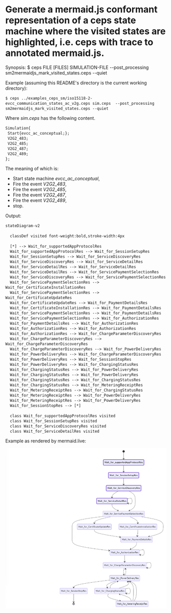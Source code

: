 # Generate a mermaid.js conformant representation of a ceps state machine where the visited states are highlighted, i.e. ceps with trace to annotated mermaid.js.

Synopsis: $ ceps FILE [FILES] SIMULATION-FILE  --post_processing sm2mermaidjs_mark_visited_states.ceps --quiet

Example (assuming this README's directory is the current working directory): 

```
$ ceps ../examples_ceps_sm/iso15118-2-evcc_communication_states_ac_v2g.ceps sim.ceps  --post_processing sm2mermaidjs_mark_visited_states.ceps --quiet 
```

Where *sim.ceps* has the following content.

```
Simulation{
 Start{evcc_ac_conceptual;};
 V2G2_483;
 V2G2_485;
 V2G2_487;
 V2G2_489;
};
```

The meaning of which is:
- Start state machine *evcc_ac_conceptual*,
- Fire the event *V2G2_483*,
- Fire the event *V2G2_485*,
- Fire the event *V2G2_487*,
- Fire the event *V2G2_489*,
- stop.

Output:
```
stateDiagram-v2

  classDef visited font-weight:bold,stroke-width:4px

  [*] --> Wait_for_supportedAppProtocolRes
  Wait_for_supportedAppProtocolRes --> Wait_for_SessionSetupRes
  Wait_for_SessionSetupRes --> Wait_for_ServiceDiscoveryRes
  Wait_for_ServiceDiscoveryRes --> Wait_for_ServiceDetailRes
  Wait_for_ServiceDetailRes --> Wait_for_ServiceDetailRes
  Wait_for_ServiceDetailRes --> Wait_for_ServicePaymentSelectionRes
  Wait_for_ServiceDiscoveryRes --> Wait_for_ServicePaymentSelectionRes
  Wait_for_ServicePaymentSelectionRes --> Wait_for_CertificateInstallationRes
  Wait_for_ServicePaymentSelectionRes --> Wait_for_CertificateUpdateRes
  Wait_for_CertificateUpdateRes --> Wait_for_PaymentDetailsRes
  Wait_for_CertificateInstallationRes --> Wait_for_PaymentDetailsRes
  Wait_for_ServicePaymentSelectionRes --> Wait_for_PaymentDetailsRes
  Wait_for_ServicePaymentSelectionRes --> Wait_for_AuthorizationRes
  Wait_for_PaymentDetailsRes --> Wait_for_AuthorizationRes
  Wait_for_AuthorizationRes --> Wait_for_AuthorizationRes
  Wait_for_AuthorizationRes --> Wait_for_ChargeParameterDiscoveryRes
  Wait_for_ChargeParameterDiscoveryRes --> Wait_for_ChargeParameterDiscoveryRes
  Wait_for_ChargeParameterDiscoveryRes --> Wait_for_PowerDeliveryRes
  Wait_for_PowerDeliveryRes --> Wait_for_ChargeParameterDiscoveryRes
  Wait_for_PowerDeliveryRes --> Wait_for_SessionStopRes
  Wait_for_PowerDeliveryRes --> Wait_for_ChargingStatusRes
  Wait_for_ChargingStatusRes --> Wait_for_PowerDeliveryRes
  Wait_for_ChargingStatusRes --> Wait_for_PowerDeliveryRes
  Wait_for_ChargingStatusRes --> Wait_for_ChargingStatusRes
  Wait_for_ChargingStatusRes --> Wait_for_MeteringReceiptRes
  Wait_for_MeteringReceiptRes --> Wait_for_ChargingStatusRes
  Wait_for_MeteringReceiptRes --> Wait_for_PowerDeliveryRes
  Wait_for_MeteringReceiptRes --> Wait_for_PowerDeliveryRes
  Wait_for_SessionStopRes --> [*]

  class Wait_for_supportedAppProtocolRes visited
  class Wait_for_SessionSetupRes visited
  class Wait_for_ServiceDiscoveryRes visited
  class Wait_for_ServiceDetailRes visited
```

Example as rendered by mermaid.live:


![](result.png)
